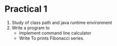 # Practical 1

1. Study of class path and java runtime environment
2. Write a program to
    - Implement command line calculator
    - Write To prints Fibonacci series.